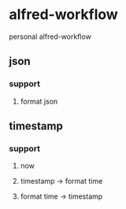# alfred-workflow

personal alfred-workflow

## json

### support 

1. format json

## timestamp

### support

1. now

2. timestamp -> format time

3. format time -> timestamp

